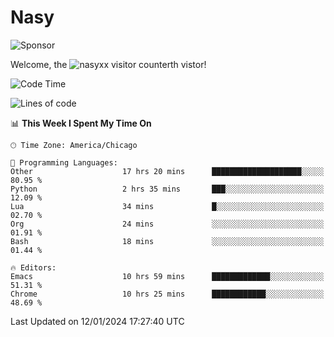 # Nasy

<!--
<p align="center">
<img height="200" src="https://github-readme-stats.vercel.app/api?username=nasyxx&count_private=true&show_icons=true&theme=dracula&include_all_commits=true"/>
<img height="200" src="https://github-readme-stats.vercel.app/api/top-langs/?username=nasyxx&theme=dracula&hide=html,jupyter+notebook&count_private=true&show_icons=true"/>
</p>

  
----------------
-->

![Sponsor](https://img.shields.io/static/v1.svg?label=Sponsor&message=%E2%9D%A4&logo=GitHub&style=flat&color=pink)
 
Welcome, the ![nasyxx visitor counter](https://count.getloli.com/get/@nasyxx?theme=rule34)th vistor!
 
<!--START_SECTION:waka-->
![Code Time](http://img.shields.io/badge/Code%20Time-4%2C216%20hrs%2051%20mins-blue)

![Lines of code](https://img.shields.io/badge/From%20Hello%20World%20I%27ve%20Written-6.3%20million%20lines%20of%20code-blue)

📊 **This Week I Spent My Time On** 

```text
🕑︎ Time Zone: America/Chicago

💬 Programming Languages: 
Other                    17 hrs 20 mins      ████████████████████░░░░░   80.95 % 
Python                   2 hrs 35 mins       ███░░░░░░░░░░░░░░░░░░░░░░   12.09 % 
Lua                      34 mins             █░░░░░░░░░░░░░░░░░░░░░░░░   02.70 % 
Org                      24 mins             ░░░░░░░░░░░░░░░░░░░░░░░░░   01.91 % 
Bash                     18 mins             ░░░░░░░░░░░░░░░░░░░░░░░░░   01.44 % 

🔥 Editors: 
Emacs                    10 hrs 59 mins      █████████████░░░░░░░░░░░░   51.31 % 
Chrome                   10 hrs 25 mins      ████████████░░░░░░░░░░░░░   48.69 % 
```


 Last Updated on 12/01/2024 17:27:40 UTC
<!--END_SECTION:waka-->

<!-- ![visitors](https://visitor-badge.laobi.icu/badge?page_id=nasyxx.nasyxx) -->
